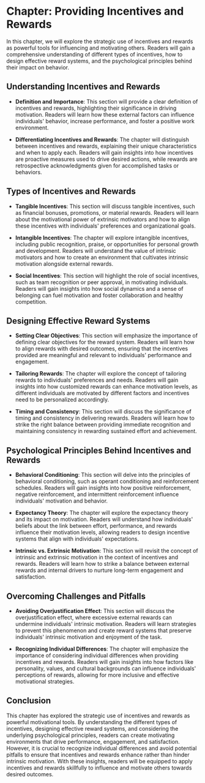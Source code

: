 Chapter: Providing Incentives and Rewards
=========================================

In this chapter, we will explore the strategic use of incentives and rewards as powerful tools for influencing and motivating others. Readers will gain a comprehensive understanding of different types of incentives, how to design effective reward systems, and the psychological principles behind their impact on behavior.

Understanding Incentives and Rewards
------------------------------------

* **Definition and Importance**: This section will provide a clear definition of incentives and rewards, highlighting their significance in driving motivation. Readers will learn how these external factors can influence individuals' behavior, increase performance, and foster a positive work environment.

* **Differentiating Incentives and Rewards**: The chapter will distinguish between incentives and rewards, explaining their unique characteristics and when to apply each. Readers will gain insights into how incentives are proactive measures used to drive desired actions, while rewards are retrospective acknowledgments given for accomplished tasks or behaviors.

Types of Incentives and Rewards
-------------------------------

* **Tangible Incentives**: This section will discuss tangible incentives, such as financial bonuses, promotions, or material rewards. Readers will learn about the motivational power of extrinsic motivators and how to align these incentives with individuals' preferences and organizational goals.

* **Intangible Incentives**: The chapter will explore intangible incentives, including public recognition, praise, or opportunities for personal growth and development. Readers will understand the value of intrinsic motivators and how to create an environment that cultivates intrinsic motivation alongside external rewards.

* **Social Incentives**: This section will highlight the role of social incentives, such as team recognition or peer approval, in motivating individuals. Readers will gain insights into how social dynamics and a sense of belonging can fuel motivation and foster collaboration and healthy competition.

Designing Effective Reward Systems
----------------------------------

* **Setting Clear Objectives**: This section will emphasize the importance of defining clear objectives for the reward system. Readers will learn how to align rewards with desired outcomes, ensuring that the incentives provided are meaningful and relevant to individuals' performance and engagement.

* **Tailoring Rewards**: The chapter will explore the concept of tailoring rewards to individuals' preferences and needs. Readers will gain insights into how customized rewards can enhance motivation levels, as different individuals are motivated by different factors and incentives need to be personalized accordingly.

* **Timing and Consistency**: This section will discuss the significance of timing and consistency in delivering rewards. Readers will learn how to strike the right balance between providing immediate recognition and maintaining consistency in rewarding sustained effort and achievement.

Psychological Principles Behind Incentives and Rewards
------------------------------------------------------

* **Behavioral Conditioning**: This section will delve into the principles of behavioral conditioning, such as operant conditioning and reinforcement schedules. Readers will gain insights into how positive reinforcement, negative reinforcement, and intermittent reinforcement influence individuals' motivation and behavior.

* **Expectancy Theory**: The chapter will explore the expectancy theory and its impact on motivation. Readers will understand how individuals' beliefs about the link between effort, performance, and rewards influence their motivation levels, allowing readers to design incentive systems that align with individuals' expectations.

* **Intrinsic vs. Extrinsic Motivation**: This section will revisit the concept of intrinsic and extrinsic motivation in the context of incentives and rewards. Readers will learn how to strike a balance between external rewards and internal drivers to nurture long-term engagement and satisfaction.

Overcoming Challenges and Pitfalls
----------------------------------

* **Avoiding Overjustification Effect**: This section will discuss the overjustification effect, where excessive external rewards can undermine individuals' intrinsic motivation. Readers will learn strategies to prevent this phenomenon and create reward systems that preserve individuals' intrinsic motivation and enjoyment of the task.

* **Recognizing Individual Differences**: The chapter will emphasize the importance of considering individual differences when providing incentives and rewards. Readers will gain insights into how factors like personality, values, and cultural backgrounds can influence individuals' perceptions of rewards, allowing for more inclusive and effective motivational strategies.

Conclusion
----------

This chapter has explored the strategic use of incentives and rewards as powerful motivational tools. By understanding the different types of incentives, designing effective reward systems, and considering the underlying psychological principles, readers can create motivating environments that drive performance, engagement, and satisfaction. However, it is crucial to recognize individual differences and avoid potential pitfalls to ensure that incentives and rewards enhance rather than hinder intrinsic motivation. With these insights, readers will be equipped to apply incentives and rewards skillfully to influence and motivate others towards desired outcomes.
